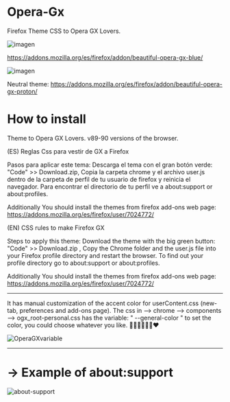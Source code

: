 # Opera-Gx
Firefox Theme CSS to Opera GX Lovers. 

![imagen](https://user-images.githubusercontent.com/22057609/147390489-26ab41d5-b259-4f00-a31c-d0ba3d114ea1.png)

https://addons.mozilla.org/es/firefox/addon/beautiful-opera-gx-blue/

![imagen](https://user-images.githubusercontent.com/22057609/146305631-e21fe062-8134-41f6-85d3-540df2f58f54.png)

Neutral theme: https://addons.mozilla.org/es/firefox/addon/beautiful-opera-gx-proton/

# How to install
Theme to Opera GX Lovers. v89-90 versions of the browser.

(ES) Reglas Css para vestir de GX a Firefox

Pasos para aplicar este tema: Descarga el tema con el gran botón verde: "Code" >> Download.zip, Copia la carpeta chrome y el archivo user.js dentro de la carpeta de perfil de tu usuario de firefox y reinicia el navegador. Para encontrar el directorio de tu perfil ve a about:support or about:profiles.

Additionally You should install the themes from firefox add-ons web page: https://addons.mozilla.org/es/firefox/user/7024772/

(EN) CSS rules to make Firefox GX

Steps to apply this theme: Download the theme with the big green button: "Code" >> Download.zip , Copy the Chrome folder and the user.js file into your Firefox profile directory and restart the browser. To find out your profile directory go to about:support or about:profiles.

Additionally You should install the themes from firefox add-ons web page: https://addons.mozilla.org/es/firefox/user/7024772/

_____________________________________________________________________________________________________________________________________________________

It has manual customization of the accent color for userContent.css (new-tab, preferences and add-ons page). The css in --> chrome --> components --> ogx_root-personal.css has the variable: " --general-color " to set the color, you could choose whatever you like. 💙💚💜🤎💛🧡❤

![OperaGXvariable](https://user-images.githubusercontent.com/22057609/146468198-1df0a627-0241-477f-bfe0-9b48cd7977e4.png)

______________________________________________________________________________________________________________________________________________________
   
# -> Example of about:support
![about-support](https://user-images.githubusercontent.com/22057609/120349392-b372f980-c2c3-11eb-904d-b088168fd849.png)
